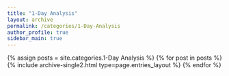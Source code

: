 ```yaml
---
title: "1-Day Analysis"
layout: archive
permalink: /categories/1-Day-Analysis
author_profile: true
sidebar_main: true
---
```



{% assign posts = site.categories.1-Day Analysis %}
{% for post in posts %} {% include archive-single2.html type=page.entries_layout %} {% endfor %}